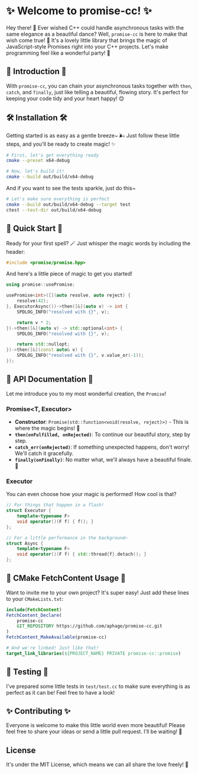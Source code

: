 # ✨ Welcome to promise-cc! ✨

Hey there! 👋 Ever wished C++ could handle asynchronous tasks with the same elegance as a beautiful dance? Well, `promise-cc` is here to make that wish come true! 💖 It's a lovely little library that brings the magic of JavaScript-style Promises right into your C++ projects. Let's make programming feel like a wonderful party! 🎉

## 🌸 Introduction 🌸
With `promise-cc`, you can chain your asynchronous tasks together with `then`, `catch`, and `finally`, just like telling a beautiful, flowing story. It's perfect for keeping your code tidy and your heart happy! 😊

## 🛠️ Installation 🛠️
Getting started is as easy as a gentle breeze~ 🌬️ Just follow these little steps, and you'll be ready to create magic! ✨

```sh
# First, let's get everything ready
cmake --preset x64-debug

# Now, let's build it!
cmake --build out/build/x64-debug
```

And if you want to see the tests sparkle, just do this~
```sh
# Let's make sure everything is perfect
cmake --build out/build/x64-debug --target test
ctest --test-dir out/build/x64-debug
```

## 🚀 Quick Start 🚀
Ready for your first spell? 🪄 Just whisper the magic words by including the header:
```cpp
#include <promise/promise.hpp>
```

And here's a little piece of magic to get you started!
```cpp
using promise::usePromise;

usePromise<int>([](auto resolve, auto reject) {
    resolve(42);
}, ExecutorAsync())->then([&](auto v) -> int {
    SPDLOG_INFO("resolved with {}", v);

    return v * 2;
})->then([&](auto v) -> std::optional<int> {
    SPDLOG_INFO("resolved with {}", v);

    return std::nullopt;
})->then([&](const auto& v) {
    SPDLOG_INFO("resolved with {}", v.value_or(-1));
});
```

## 🎀 API Documentation 🎀

Let me introduce you to my most wonderful creation, the `Promise`!

### Promise<T, Executor>
- **Constructor**: `Promise(std::function<void(resolve, reject)>)` - This is where the magic begins! 🌟
- **`then(onFulfilled, onRejected)`**: To continue our beautiful story, step by step.
- **`catch_err(onRejected)`**: If something unexpected happens, don't worry! We'll catch it gracefully.
- **`finally(onFinally)`**: No matter what, we'll always have a beautiful finale. 💖

### Executor
You can even choose how your magic is performed! How cool is that?
```cpp
// For things that happen in a flash!
struct Executor {
    template<typename F>
    void operator()(F f) { f(); }
};

// For a little performance in the background~
struct Async {
    template<typename F>
    void operator()(F f) { std::thread{f}.detach(); }
};
```

## 💖 CMake FetchContent Usage 💖
Want to invite me to your own project? It's super easy! Just add these lines to your `CMakeLists.txt`:

```cmake
include(FetchContent)
FetchContent_Declare(
    promise-cc
    GIT_REPOSITORY https://github.com/aphage/promise-cc.git
)
FetchContent_MakeAvailable(promise-cc)

# And we're linked! Just like that!
target_link_libraries(${PROJECT_NAME} PRIVATE promise-cc::promise)
```

## 🧪 Testing 🧪
I've prepared some little tests in `test/test.cc` to make sure everything is as perfect as it can be! Feel free to have a look!

## ✨ Contributing ✨
Everyone is welcome to make this little world even more beautiful! Please feel free to share your ideas or send a little pull request. I'll be waiting! 🥰

## License
It's under the MIT License, which means we can all share the love freely! 💖